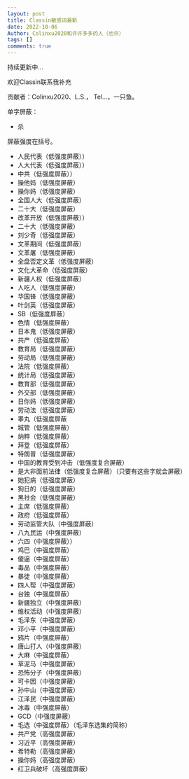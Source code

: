 ```yaml
---
layout: post
title: Classin敏感词最新
date: 2022-10-06
Author: Colinxu2020和许许多多的人（也许）
tags: []
comments: true
---
```

持续更新中...

欢迎Classin联系我补充

贡献者：Colinxu2020、L.S.， Tel...，一只鱼。

单字屏蔽：

- 杀

屏蔽强度在括号。

- 人民代表（低强度屏蔽））
- 人大代表（低强度屏蔽））
- 中共（低强度屏蔽））
- 操他妈（低强度屏蔽）
- 操你妈（低强度屏蔽）
- 全国人大（低强度屏蔽）
- 二十大（低强度屏蔽）
- 改革开放（低强度屏蔽））
- 二十大（低强度屏蔽）
- 刘少奇（低强度屏蔽）
- 文革期间（低强度屏蔽）
- 文革屠（低强度屏蔽）
- 全盘否定文革（低强度屏蔽）
- 文化大革命（低强度屏蔽）
- 新疆人权（低强度屏蔽）
- 人吃人（低强度屏蔽）
- 华国锋（低强度屏蔽）
- 叶剑英（低强度屏蔽）
- SB（低强度屏蔽）
- 色情（低强度屏蔽）
- 日本鬼（低强度屏蔽）
- 共产（低强度屏蔽）
- 教育局（低强度屏蔽）
- 劳动局（低强度屏蔽）
- 法院（低强度屏蔽）
- 统计局（低强度屏蔽）
- 教育部（低强度屏蔽）
- 外交部（低强度屏蔽）
- 日你妈（低强度屏蔽）
- 劳动法（低强度屏蔽）
- 睾丸（低强度屏蔽
- 城管（低强度屏蔽）
- 纳粹（低强度屏蔽）
- 拜登（低强度屏蔽）
- 特朗普（低强度屏蔽）
- 中国的教育受到冲击（低强度复合屏蔽）
- 是大非面前法律（低强度复合屏蔽）（只要有这些字就会屏蔽）
- 她犯病（低强度屏蔽）
- 狗日的（低强度屏蔽）
- 黑社会（低强度屏蔽）
- 主席（低强度屏蔽）
- 政府（低强度屏蔽）
- 劳动监管大队（中强度屏蔽）
- 八九民运（中强度屏蔽）
- 六四（中强度屏蔽））
- 鸡巴（中强度屏蔽）
- 傻逼（中强度屏蔽）
- 毒品（中强度屏蔽）
- 暴徒（中强度屏蔽）
- 四人帮（中强度屏蔽）
- 台独（中强度屏蔽）
- 新疆独立（中强度屏蔽）
- 维权活动（中强度屏蔽）
- 毛泽东（中强度屏蔽）
- 邓小平（中强度屏蔽）
- 鸦片（中强度屏蔽）
- 唐山打人（中强度屏蔽）
- 大麻（中强度屏蔽）
- 草泥马（中强度屏蔽）
- 恐怖分子（中强度屏蔽）
- 可卡因（中强度屏蔽）
- 孙中山（中强度屏蔽）
- 江泽民（中强度屏蔽）
- 冰毒（中强度屏蔽）
- GCD（中强度屏蔽）
- 毛选（中强度屏蔽）（毛泽东选集的简称）
- 共产党（高强度屏蔽）
- 习近平（高强度屏蔽）
- 希特勒（高强度屏蔽）
- 操你妈（高强度屏蔽）
- 红卫兵破坏（高强度屏蔽）
